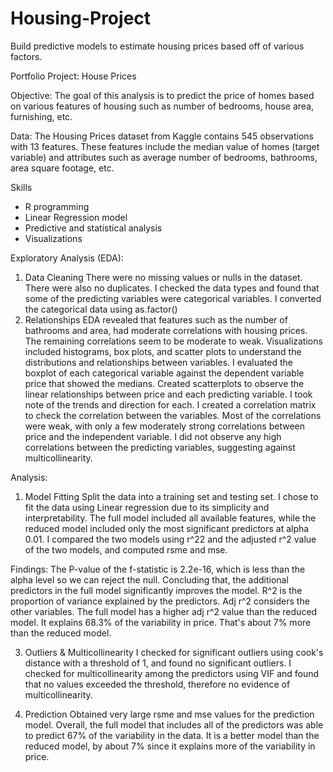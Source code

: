# Housing-Project
Build predictive models to estimate housing prices based off of various factors.

Portfolio Project: House Prices

Objective:
The goal of this analysis is to predict the price of homes based on various features of housing such as number of bedrooms, house area, furnishing, etc. 

Data: The Housing Prices dataset from Kaggle contains 545 observations with 13 features. These features include the median value of homes (target variable) and attributes such as average number of bedrooms, bathrooms, area square footage, etc.

Skills
- R programming 
- Linear Regression model
- Predictive and statistical analysis 
- Visualizations 

Exploratory Analysis (EDA):
1. Data Cleaning 
There were no missing values or nulls in the dataset. There were also no duplicates. 
I checked the data types and found that some of the predicting variables were categorical variables. I converted the categorical data using as.factor()
2. Relationships
EDA revealed that features such as the number of bathrooms and area, had moderate correlations with housing prices. The remaining correlations seem to be moderate to weak. Visualizations included histograms, box plots, and scatter plots to understand the distributions and relationships between variables.
I evaluated the boxplot of each categorical variable against the dependent variable price that showed the medians. 
Created scatterplots to observe the linear relationships between price and each predicting variable. I took note of the trends and direction for each. 
I created  a correlation matrix to check the correlation between the variables. Most of the correlations were weak, with only a few moderately strong correlations between price and the independent variable. I did not observe any high correlations between the predicting variables, suggesting against multicollinearity. 


Analysis:
1. Model Fitting 
Split the data into a training set and testing set. 
I chose to fit the data using Linear regression due to its simplicity and interpretability. The full model included all available features, while the reduced model included only the most significant predictors at alpha 0.01.
I compared the two models using r^22 and the adjusted r^2 value of the two models, and computed rsme and mse.

Findings: 
The P-value of the f-statistic is 2.2e-16, which is less than the alpha level so we can reject the null. Concluding that, the additional predictors in the full model significantly improves the model. 
R^2 is the proportion of variance explained by the predictors. Adj r^2 considers the other variables. The full model has a higher adj r^2 value than the reduced model. It explains 68.3% of the variability in price. That's about 7% more than the reduced model.

3. Outliers & Multicollinearity 
I checked for significant outliers using cook's distance with a threshold of 1, and found no significant outliers. 
I checked for multicollinearity among the predictors using VIF and found that no values exceeded the threshold, therefore no evidence of multicollinearity. 

4. Prediction
Obtained very large rsme and mse values for the prediction model. 
Overall, the full model that includes all of the predictors was able to predict 67% of the variability in the data. It is a better model than the reduced model, by about 7% since it explains more of the variability in price. 
